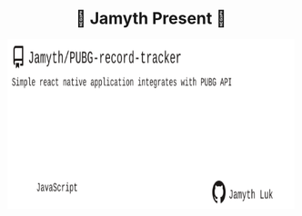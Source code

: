<!-- built at 10/23/2023, 3:13:28 AM -->
<h1 align="center">
🎉 Jamyth Present 🎉
</h1>
<p align="center">
    <a href="https://github.com/Jamyth/PUBG-record-tracker">
        <img width="1000" height="300" src="./readme.svg" />
    </a>
</p>